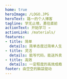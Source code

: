 ```yaml
---
home: true
heroImage: /LOGO.JPG
heroText: 路一的个人博客
tagline: 学无止境，勇往直前
actionText: 开始学习 →
actionLink: /materials/
features:
- title: 简单
  details: 简单态度过简单人生
- title: 灵活
  details: 能写代码，能送外卖
- title: 高效
  details: 一定程度的高效成瘾
footer: 由空空的脑袋驱动
---
```

